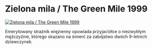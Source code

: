 Zielona mila / The Green Mile 1999 
=============
[![Zielona mila / The Green Mile 1999 ](http://vidos.pl/images/player.gif)](http://vidos.pl/zielona-mila-the-green-mile-1999)

 Emerytowany strażnik więzienny opowiada przyjaciółce o niezwykłym mężczyźnie, którego skazano na śmierć za zabójstwo dwóch 9-letnich dziewczynek.
